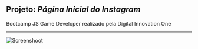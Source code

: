 ## Projeto: *Página Inicial do Instagram*
Bootcamp JS Game Developer realizado pela Digital Innovation One

_______________________________________________________________________


![Screenshoot](https://raw.githubusercontent.com/lcds90/bootcamp-js-game-developer/main/projeto-instagram/img/screencapture.png?token=AKT7QT6LWSHXI72W6ZL3HPDAELZ2G)
